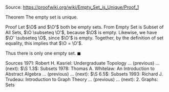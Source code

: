 # 

Source: https://proofwiki.org/wiki/Empty_Set_is_Unique/Proof_1

Theorem
The empty set is unique.


Proof
Let $\O$ and $\O'$ both be empty sets.
From Empty Set is Subset of All Sets, $\O \subseteq \O'$, because $\O$ is empty.
Likewise, we have $\O' \subseteq \O$, since $\O'$ is empty.
Together, by the definition of set equality, this implies that $\O = \O'$.

Thus there is only one empty set.
$\blacksquare$


Sources
1971: Robert H. Kasriel: Undergraduate Topology ... (previous) ... (next): $\S 1.3$: Subsets
1978: Thomas A. Whitelaw: An Introduction to Abstract Algebra ... (previous) ... (next): $\S 6.5$: Subsets
1993: Richard J. Trudeau: Introduction to Graph Theory ... (previous) ... (next): $2$. Graphs: Sets




